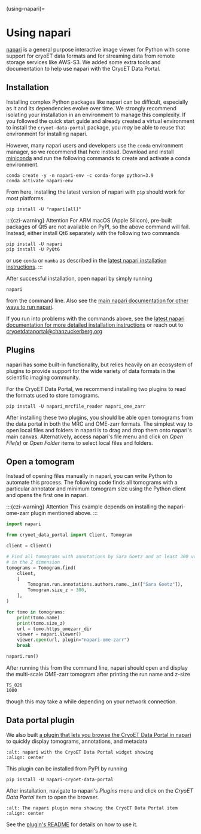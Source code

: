 (using-napari)=
# Using napari

[napari](https://napari.org) is a general purpose interactive image viewer for Python
with some support for cryoET data formats and for streaming data from remote storage services like AWS-S3.
We added some extra tools and documentation to help use napari with the CryoET Data Portal.


## Installation

Installing complex Python packages like napari can be difficult, especially as it and its dependencies evolve over time.
We strongly recommend isolating your installation in an environment to manage this complexity.
If you followed the quick start guide and already created a virtual environment to install the `cryoet-data-portal` package, you *may* be able to reuse that environment for installing napari.

However, many napari users and developers use the `conda` environment manager, so we recommend that here instead.
Download and install [miniconda](https://docs.conda.io/en/latest/miniconda.html) and run the following commands to create and activate a conda environment.

```shell
conda create -y -n napari-env -c conda-forge python=3.9
conda activate napari-env
```

From here, installing the latest version of napari with `pip` should work for most platforms.

```shell
pip install -U "napari[all]"
```

:::{czi-warning} Attention
For ARM macOS (Apple Silicon), pre-built packages of Qt5 are not available on PyPI, so the above command will fail.
Instead, either install Qt6 separately with the following two commands

```shell
pip install -U napari
pip install -U PyQt6
```

or use `conda` or `mamba` as described in the [latest napari installation instructions](https://napari.org/dev/tutorials/fundamentals/installation.html#install-as-python-package-recommended).
:::

After successful installation, open napari by simply running

```shell
napari
```
from the command line.
Also see the [main napari documentation for other ways to run napari](https://napari.org/stable/tutorials/fundamentals/getting_started.html).

If you run into problems with the commands above, see the [latest napari documentation for more detailed installation instructions](https://napari.org/dev/tutorials/fundamentals/installation.html#install-as-python-package-recommended) or reach out to cryoetdataportal@chanzuckerberg.org


## Plugins

napari has some built-in functionality, but relies heavily on an ecosystem of plugins to
provide support for the wide variety of data formats in the scientific imaging community.

For the CryoET Data Portal, we recommend installing two plugins to read the formats used to store tomograms.

```shell
pip install -U napari_mrcfile_reader napari_ome_zarr
```

After installing these two plugins, you should be able open tomograms from the data portal in both the MRC and OME-zarr formats.
The simplest way to open local files and folders in napari is to drag and drop them onto napari's main canvas.
Alternatively, access napari's file menu and click on *Open File(s)* or *Open Folder* items to select local files and folders.


## Open a tomogram

Instead of opening files manually in napari, you can write Python to automate this process.
The following code finds all tomograms with a particular annotator and minimum tomogram size
using the Python client and opens the first one in napari.

:::{czi-warning} Attention
This example depends on installing the napari-ome-zarr plugin mentioned above.
:::

```python
import napari

from cryoet_data_portal import Client, Tomogram

client = Client()

# Find all tomograms with annotations by Sara Goetz and at least 300 voxels
# in the Z dimension
tomograms = Tomogram.find(
    client,
    [
        Tomogram.run.annotations.authors.name._in(["Sara Goetz"]),
        Tomogram.size_z > 300,
    ],
)

for tomo in tomograms:
    print(tomo.name)
    print(tomo.size_z)
    url = tomo.https_omezarr_dir
    viewer = napari.Viewer()
    viewer.open(url, plugin="napari-ome-zarr")
    break

napari.run()
```

After running this from the command line, napari should open and display the multi-scale
OME-zarr tomogram after printing the run name and z-size

```
TS_026
1000
```

though this may take a while depending on your network connection.


## Data portal plugin

We also built [a plugin that lets you browse the CryoET Data Portal in napari](https://github.com/chanzuckerberg/napari-cryoet-data-portal) to quickly display tomograms, annotations, and metadata


```{image} https://github.com/chanzuckerberg/cryoet-data-portal/assets/2608297/2e8f0792-7fc7-4831-b3da-3202d5995843
:alt: napari with the CryoET Data Portal widget showing
:align: center
```

This plugin can be installed from PyPI by running

```shell
pip install -U napari-cryoet-data-portal
```

After installation, navigate to napari's *Plugins* menu and click on the *CryoET Data Portal* item to open the browser.

```{image} https://github.com/chanzuckerberg/cryoet-data-portal/assets/2608297/f129cdab-f97d-4514-a631-f9401d7c7bac
:alt: The napari plugin menu showing the CryoET Data Portal item
:align: center
```

See the [plugin's README](https://github.com/chanzuckerberg/napari-cryoet-data-portal#usage) for details on how to use it.
